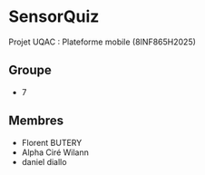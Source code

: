 # SensorQuiz
Projet UQAC : Plateforme mobile (8INF865H2025)

## Groupe
* 7

## Membres
* Florent BUTERY
* Alpha Ciré Wilann
* daniel diallo
